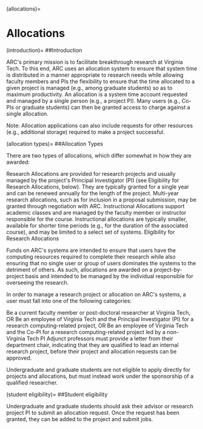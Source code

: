 (allocations)=

# Allocations ##

(introduction)=
##Introduction

ARC's primary mission is to facilitate breakthrough research at Virginia Tech. To this end, ARC uses an allocation system to ensure that system time is distributed in a manner appropriate to research needs while allowing faculty members and PIs the flexibility to ensure that the time allocated to a given project is managed (e.g., among graduate students) so as to maximum productivity. An allocation is a system time account requested and managed by a single person (e.g., a project PI). Many users (e.g., Co-PIs or graduate students) can then be granted access to charge against a single allocation.

Note: Allocation applications can also include requests for other resources (e.g., additional storage) required to make a project successful.

(allocation types)=
##Allocation Types

There are two types of allocations, which differ somewhat in how they are awarded:

Research Allocations are provided for research projects and usually managed by the project's Principal Investigator (PI) (see Eligibility for Research Allocations, below). They are typically granted for a single year and can be renewed annually for the length of the project. Multi-year research allocations, such as for inclusion in a proposal submission, may be granted through negotiation with ARC.
Instructional Allocations support academic classes and are managed by the faculty member or instructor responsible for the course. Instructional allocations are typically smaller, available for shorter time periods (e.g., for the duration of the associated course), and may be limited to a select set of systems.
Eligibility for Research Allocations

Funds on ARC's systems are intended to ensure that users have the computing resources required to complete their research while also ensuring that no single user or group of users dominates the systems to the detriment of others. As such, allocations are awarded on a project-by-project basis and intended to be managed by the individual responsible for overseeing the research.

In order to manage a research project or allocation on ARC's systems, a user must fall into one of the following categories:

Be a current faculty member or post-doctoral researcher at Virginia Tech, OR
Be an employee of Virginia Tech and the Principal Investigator (PI) for a research computing-related project, OR
Be an employee of Virginia Tech and the Co-PI for a research computing-related project led by a non-Virginia Tech PI
Adjunct professors must provide a letter from their department chair, indicating that they are qualified to lead an internal research project, before their project and allocation requests can be approved.

Undergraduate and graduate students are not eligible to apply directly for projects and allocations, but must instead work under the sponsorship of a qualified researcher.

(student eligibility)=
##Student eligibility

Undergraduate and graduate students should ask their advisor or research project PI to submit an allocation request. Once the request has been granted, they can be added to the project and submit jobs.
